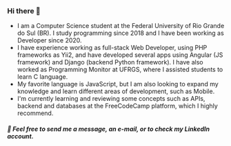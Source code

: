 ### Hi there 👋

 - I am a Computer Science student at the Federal University of Rio Grande do Sul (BR). I study programming since 2018 and I have been working as Developer since 2020.
 - I have experience working as full-stack Web Developer, using PHP frameworks as Yii2, and have developed several apps using Angular (JS framework) and Django (backend Python framework). I have also worked as Programming Monitor at UFRGS, where I assisted students to learn C language.
 - My favorite language is JavaScript, but I am also looking to expand my knowledge and learn different areas of development, such as Mobile.
 - I'm currently learning and reviewing some concepts such as APIs, backend and databases at the FreeCodeCamp platform, which I highly recommend.

##### 💬 Feel free to send me a message, an e-mail, or to check my LinkedIn account.
